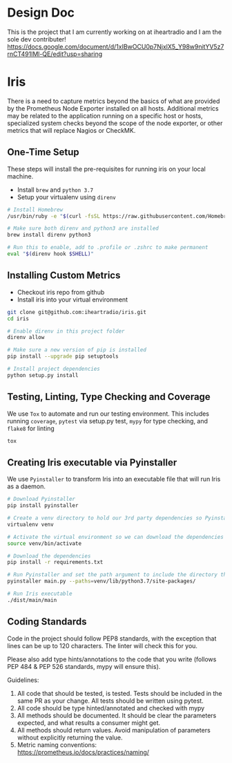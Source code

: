 # Design Doc
This is the project that I am currently working on at iheartradio and I am the sole dev contributer!
https://docs.google.com/document/d/1xIBwOCU0p7NjxlX5_Y98w9nitYV5z7rnCT491lMl-QE/edit?usp=sharing

# Iris
There is a need to capture metrics beyond the basics of what are provided by the Prometheus Node Exporter installed on all hosts. Additional metrics may be related to the application running on a specific host or hosts, specialized system checks beyond the scope of the node exporter, or other metrics that will replace Nagios or CheckMK.

## One-Time Setup
These steps will install the pre-requisites for running iris on your local machine.

* Install `brew` and `python 3.7`
* Setup your virtualenv using `direnv`

```bash
# Install Homebrew
/usr/bin/ruby -e "$(curl -fsSL https://raw.githubusercontent.com/Homebrew/install/master/install)"

# Make sure both direnv and python3 are installed
brew install direnv python3

# Run this to enable, add to .profile or .zshrc to make permanent
eval "$(direnv hook $SHELL)"  
```

## Installing Custom Metrics

* Checkout iris repo from github
* Install iris into your virtual environment

```bash
git clone git@github.com:iheartradio/iris.git
cd iris

# Enable direnv in this project folder
direnv allow

# Make sure a new version of pip is installed
pip install --upgrade pip setuptools

# Install project dependencies
python setup.py install

```

## Testing, Linting, Type Checking and Coverage
We use `Tox` to automate and run our testing environment. This includes running `coverage`, `pytest` via setup.py test, `mypy` for type checking, and `flake8` for linting  

```bash
tox
```

## Creating Iris executable via Pyinstaller
We use `Pyinstaller` to transform Iris into an executable file that will run Iris as a daemon.   

```bash
# Download Pyinstaller
pip install pyinstaller

# Create a venv directory to hold our 3rd party dependencies so Pyinstaller can find and bake them into the executable
virtualenv venv

# Activate the virtual environment so we can download the dependencies
source venv/bin/activate

# Download the dependencies
pip install -r requirements.txt

# Run Pyinstaller and set the path argument to include the directory that holds all of Iris' dependencies
pyinstaller main.py --paths=venv/lib/python3.7/site-packages/

# Run Iris executable
./dist/main/main
```

## Coding Standards
Code in the project should follow PEP8 standards, with the exception that lines can be up to 120 characters. The linter
will check this for you.

Please also add type hints/annotations to the code that you write (follows PEP 484 & PEP 526 standards, mypy will ensure this).

Guidelines:
1. All code that should be tested, is tested. Tests should be included in the same PR as your change. All tests should be written using pytest.
2. All code should be type hinted/annotated and checked with mypy
3. All methods should be documented. It should be clear the parameters expected, and what results a consumer might get.
4. All methods should return values. Avoid manipulation of parameters without explicitly returning the value.
5. Metric naming conventions: https://prometheus.io/docs/practices/naming/
